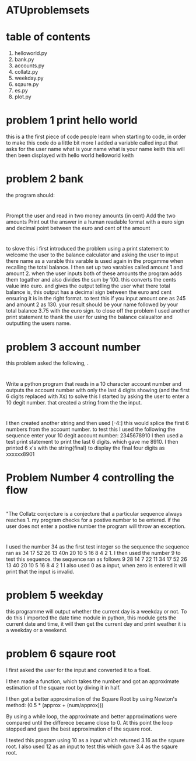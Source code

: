 # ATUproblemsets

# table of contents # 

 1. helloworld.py
 2. bank.py 
 3. accounts.py
 4. collatz.py
 5. weekday.py
 6. sqaure.py
 7. es.py
 8. plot.py 
#  problem 1 print hello world #


this is a the first piece of code people learn when starting to code, in order to make this code do a little bit more I added a variable called input that asks for the user name
what is your name 
what is your name keith 
this will then been displayed with hello world 
helloworld  keith

#  problem 2 bank  #

the program should:

# <P>

Prompt the user and read in two money amounts (in cent)
Add the two amounts
Print out the answer in a human readable format with a euro sign and decimal point between the euro and cent of the amount 

# <p>

to slove this i first introduced the problem using a print statement to welcome the user to the balance calculator and asking the user to input there name as a varable this varable is used again in the progamme when recalling the total balance. I then set up two varables called amount 1 and amount 2. when the user inputs both of these amounts the program adds them togather and also divides the sum by 100. this converts the cents value into euro. and gives the output telling the user what there total balance is, this output has a decimal sign between the euro and cent ensuring it is in the right format. to test this if you input amount one as 245 and amount 2 as 130. your result should be your name followed by your total balance 3.75 with the euro sign. to close off the problem I used another print statement to thank the user for using the balance calaualtor and outputting the users name.

#  problem 3 account number #

this problem asked the following, .
# <p>
Write a python program that reads in a 10 character account number and outputs the account number with only the last 4 digits showing (and the first 6 digits replaced with Xs) 
to solve this I started by asking the user to enter a 10 degit number. that created a string from the the input. 
# <p>
I then created another string and then used [-4:] this would splice the first 6 numbers from the account number. to test this I used the following the sequence enter your 10 degit account number: 2345678910
I then used a test print statement to print the last 6 digits. which gave me 8910.
I then printed  6 x's with the string{final} to display the final four digits as xxxxxx8901 


 
 
 #  Problem Number 4 controlling the flow #
 # <p>
"The Collatz conjecture is a conjecture that a particular sequence always reaches 1. my program checks for a postive number to be entered. if the user does not enter a postive number the program will throw an exception. 
# <p>
I used the number 34 as the first test integer so the sequence the sequence ran as 34 17 52 26 13 40n 20 10 5 16 8 4 2 1. 
I then used the number 9 to test this sequence. the sequence ran as follows 9 28 14 7 22 11 34 17 52 26 13 40 20 10 5 16 8 4 2 1
I also used 0 as a input, when zero is entered it will print that the input is invalid. 


#  problem 5 weekday #

this programme will output whether the current day is a weekday or not. To do this I imported the date time module in python, this module gets the current date and time, it will then get the current day and print weather it is a weekday or a weekend. 

#  problem 6 sqaure root #
I first asked the user for the input and converted it to a float.

I then made a function, which takes the number and got an approximate estimation of the square root by diving it in half.

I then got a better approximation of the Square Root by using Newton's method: (0.5 * (approx + (num/approx)))

By using a while loop, the approximate and better approximations were compared until the differece became close to 0. At this point the loop stopped and gave the best approximation of the square root. 

I tested this program using 10 as a input which returned 3.16 as the sqaure root. 
I also used 12 as an input to test this which gave 3.4 as the sqaure root. 

# #
